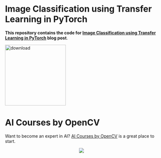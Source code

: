 # Image Classification using Transfer Learning in PyTorch

**This repository contains the code for [Image Classification using Transfer Learning in PyTorch](https://www.learnopencv.com/image-classification-using-transfer-learning-in-pytorch/) blog post**.

[<img src="https://learnopencv.com/wp-content/uploads/2022/07/download-button-e1657285155454.png" alt="download" width="200">](https://www.dropbox.com/sh/b7w0yl7w6k19hcy/AADF5x3Byz7wZojDT13ow6Kwa?dl=1) 


# AI Courses by OpenCV

Want to become an expert in AI? [AI Courses by OpenCV](https://opencv.org/courses/) is a great place to start. 

<a href="https://opencv.org/courses/">
<p align="center"> 
<img src="https://www.learnopencv.com/wp-content/uploads/2020/04/AI-Courses-By-OpenCV-Github.png">
</p>
</a>
